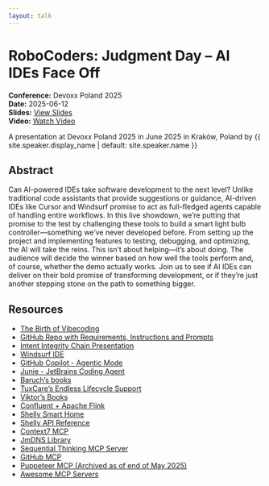 ```yaml
---
layout: talk
---
```


<!-- Source: https://noti.st/jbaruch/PjlHKD/robocoders-judgment-day-ai-ides-face-off -->
# RoboCoders: Judgment Day – AI IDEs Face Off

**Conference:** Devoxx Poland 2025  
**Date:** 2025-06-12  
**Slides:** [View Slides](https://drive.google.com/file/d/1_yzFXBra52xTXCdfMcGbbNbJDfi6aMOi/view)  
**Video:** [Watch Video](https://www.youtube.com/watch?v=u6dWLYQHpkg)  

A presentation at Devoxx Poland 2025 in
                    June 2025 in
                    Kraków, Poland by 
                    {{ site.speaker.display_name | default: site.speaker.name }}

## Abstract

Can AI-powered IDEs take software development to the next level? Unlike traditional code assistants that provide suggestions or guidance, AI-driven IDEs like Cursor and Windsurf promise to act as full-fledged agents capable of handling entire workflows. In this live showdown, we’re putting that promise to the test by challenging these tools to build a smart light bulb controller—something we’ve never developed before.
From setting up the project and implementing features to testing, debugging, and optimizing, the AI will take the reins. This isn’t about helping—it’s about doing. The audience will decide the winner based on how well the tools perform and, of course, whether the demo actually works.
Join us to see if AI IDEs can deliver on their bold promise of transforming development, or if they’re just another stepping stone on the path to something bigger.

## Resources

- [The Birth of Vibecoding](https://x.com/karpathy/status/1886192184808149383?lang=en)
- [GitHub Repo with Requirements, Instructions and Prompts](https://github.com/jbaruch/rocoders-devoxx-pl)
- [Intent Integrity Chain Presentation](https://noti.st/jbaruch/OPwAkg/prompt-test-code-a-new-productivity-boost-for-developers)
- [Windsurf IDE](https://windsurf.com/)
- [GitHub Copilot - Agentic Mode](https://github.blog/news-insights/product-news/github-copilot-the-agent-awakens/)
- [Junie - JetBrains Coding Agent](https://www.jetbrains.com/junie/)
- [Baruch’s books](https://amzn.to/4l25o2I)
- [TuxCare’s Endless Lifecycle Support](https://tuxcare.com/endless-lifecycle-support/)
- [Viktor’s Books](https://gamov.io/)
- [Confluent + Apache Flink](https://www.confluent.io/learn/apache-flink/)
- [Shelly Smart Home](https://us.shelly.com/)
- [Shelly API Reference](https://shelly-api-docs.shelly.cloud/gen1/#shelly-family-overview)
- [Context7 MCP](https://context7.com/)
- [JmDNS Library](https://github.com/jmdns/jmdns)
- [Sequential Thinking MCP Server](https://github.com/modelcontextprotocol/servers/tree/main/src/sequentialthinking)
- [GitHub MCP](https://github.com/github/github-mcp-server)
- [Puppeteer MCP (Archived as of end of May 2025)](https://github.com/modelcontextprotocol/servers-archived/tree/main/src/puppeteer)
- [Awesome MCP Servers](https://github.com/punkpeye/awesome-mcp-servers)

